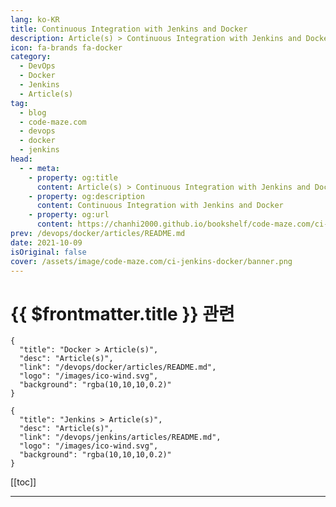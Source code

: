 ```yaml
---
lang: ko-KR
title: Continuous Integration with Jenkins and Docker
description: Article(s) > Continuous Integration with Jenkins and Docker
icon: fa-brands fa-docker
category: 
  - DevOps
  - Docker
  - Jenkins
  - Article(s)
tag: 
  - blog
  - code-maze.com
  - devops
  - docker
  - jenkins
head:  
  - - meta:
    - property: og:title
      content: Article(s) > Continuous Integration with Jenkins and Docker
    - property: og:description
      content: Continuous Integration with Jenkins and Docker
    - property: og:url
      content: https://chanhi2000.github.io/bookshelf/code-maze.com/ci-jenkins-docker.html
prev: /devops/docker/articles/README.md
date: 2021-10-09
isOriginal: false
cover: /assets/image/code-maze.com/ci-jenkins-docker/banner.png
---
```


# {{ $frontmatter.title }} 관련

```component VPCard
{
  "title": "Docker > Article(s)",
  "desc": "Article(s)",
  "link": "/devops/docker/articles/README.md",
  "logo": "/images/ico-wind.svg",
  "background": "rgba(10,10,10,0.2)"
}
```

```component VPCard
{
  "title": "Jenkins > Article(s)",
  "desc": "Article(s)",
  "link": "/devops/jenkins/articles/README.md",
  "logo": "/images/ico-wind.svg",
  "background": "rgba(10,10,10,0.2)"
}
```

[[toc]]

---

<SiteInfo
  name="Continuous Integration with Jenkins and Docker"
  desc="In this article we are going to demonstrate how Continuous Integration with Jenkins and Docker works."
  url="https://code-maze.com/ci-jenkins-docker/"
  logo="/assets/image/code-maze.com/favicon.png"
  preview="/assets/image/code-maze.com/ci-jenkins-docker/banner.png"/>

<!-- TODO: 작성 -->
